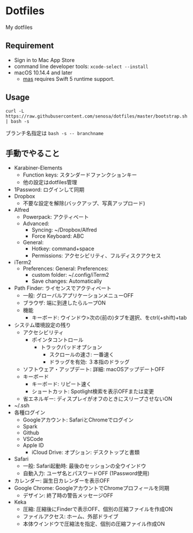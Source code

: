 # Dotfiles
My dotfiles

## Requirement
- Sign in to Mac App Store
- command line developer tools: `xcode-select --install`
- macOS 10.14.4 and later
	- [mas][1] requires Swift 5 runtime support.

## Usage
```
curl -L https://raw.githubusercontent.com/senosa/dotfiles/master/bootstrap.sh | bash -s
```
ブランチ名指定は `bash -s -- branchname`

## 手動でやること
- Karabiner-Elements
	- Function keys: スタンダードファンクションキー
	- 他の設定はdotfiles管理
- 1Password: ログインして同期
- Dropbox
	- 不要な設定を解除(バックアップ、写真アップロード)
- Alfred
	- Powerpack: アクティベート
	- Advanced:
		- Syncing: ~/Dropbox/Alfred
		- Force Keyboard: ABC
	- General:
		- Hotkey: command+space
		- Permissions: アクセシビリティ、フルディスクアクセス
- iTerm2
	- Preferences: General: Preferences:
		- custom folder: ~/.config/iTerm2
		- Save changes: Automatically
- Path Finder: ライセンスでアクティベート
	- 一般: グローバルアプリケーションメニューOFF
	- ブラウザ: 端に到達したらループON
	- 機能
		- キーボード: ウインドウ>次の(前の)タブを選択、をctrl(+shift)+tab
- システム環境設定の残り
	- アクセシビリティ
		- ポインタコントロール
			- トラックパッドオプション
				- スクロールの速さ: 一番速く
				- ドラッグを有効: ３本指のドラッグ
	- ソフトウェア・アップデート: 詳細: macOSアップデートOFF
	- キーボード
		- キーボード: リピート速く
		- ショートカット: Spotlight検索を表示OFFまたは変更
	- 省エネルギー: ディスプレイがオフのときにスリープさせないON
- ~/.ssh
- 各種ログイン
	- Googleアカウント: SafariとChromeでログイン
	- Spark
	- Github
	- VSCode
	- Apple ID
		- iCloud Drive: オプション: デスクトップと書類
- Safari
	- 一般: Safari起動時: 最後のセッションの全ウインドウ
	- 自動入力: ユーザ名とパスワードOFF (1Password使用)
- カレンダー: 誕生日カレンダーを表示OFF
- Google Chrome: GoogleアカウントでChromeプロフィールを同期
	- デザイン: 終了時の警告メッセージOFF
- Keka
	- 圧縮: 圧縮後にFinderで表示OFF、個別の圧縮ファイルを作成ON
	- ファイルアクセス: ホーム、外部ドライブ
	- 本体ウインドウで圧縮法を指定、個別の圧縮ファイル作成ON

[1]:https://github.com/mas-cli/mas
